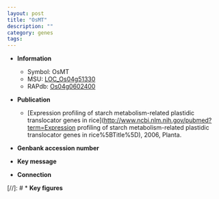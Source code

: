 ```yaml
---
layout: post
title: "OsMT"
description: ""
category: genes
tags: 
---
```


* **Information**  
    + Symbol: OsMT  
    + MSU: [LOC_Os04g51330](http://rice.plantbiology.msu.edu/cgi-bin/ORF_infopage.cgi?orf=LOC_Os04g51330)  
    + RAPdb: [Os04g0602400](http://rapdb.dna.affrc.go.jp/viewer/gbrowse_details/irgsp1?name=Os04g0602400)  

* **Publication**  
    + [Expression profiling of starch metabolism-related plastidic translocator genes in rice](http://www.ncbi.nlm.nih.gov/pubmed?term=Expression profiling of starch metabolism-related plastidic translocator genes in rice%5BTitle%5D), 2006, Planta.

* **Genbank accession number**  

* **Key message**  

* **Connection**  

[//]: # * **Key figures**  


